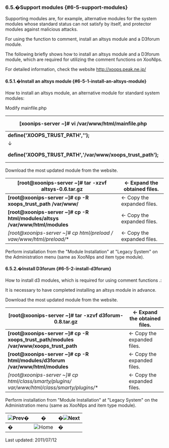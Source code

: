 ### 6.5.�Support modules {#6-5-support-modules}

Supporting modules are, for example, alternative modules for the system modules whose standard status can not satisfy by itself, and protector modules against malicious attacks.

For using the function to comment, install an altsys module and a D3forum module.

The following briefly shows how to install an altsys module and a D3forum module, which are required for utilizing the comment functions on XooNIps.

For detailed information, check the website http://xoops.peak.ne.jp/

#### 6.5.1.�Install an altsys module {#6-5-1-install-an-altsys-module}

How to install an altsys module, an alternative module for standard system modules:

Modify mainfile.php

| **[xoonips-server ~]# vi /var/www/html/mainfile.php** | ← mainfile.php file edition. |
| --- | --- |
| **define(&#039;XOOPS_TRUST_PATH&#039;,&#039;&#039;);** |
| ↓ |
| **define(&#039;XOOPS_TRUST_PATH&#039;,&#039;/var/www/xoops_trust_path&#039;);** | ← Set up for XOOPS_TRUST_PATH |

Download the most updated module from the website.

| **[root@xoonips-server ~]# tar -xzvf altsys-0.6.tar.gz** | ← Expand the obtained files. |
| --- | --- |
| **[root@xoonips-server ~]# cp -R xoops_trust_path /var/www/** | ← Copy the expanded files. |
| **[root@xoonips-server ~]# cp -R html/modules/altsys /var/www/html/modules** | ← Copy the expanded files. |
| **[root@xoonips-server ~]# cp html/preload /* vaw/www/html/preload/** | ← Copy the expanded files. |

Perform installation from the &quot;Module Installation&quot; at &quot;Legacy System&quot; on the Administration menu (same as XooNIps and item type module).

#### 6.5.2.�Install D3forum {#6-5-2-install-d3forum}

How to install d3 modules, which is required for using comment functions .:

It is necessary to have completed installing an altsys module in advance.

Download the most updated module from the website.

| **[root@xoonips-server ~]# tar -xzvf d3forum-0.8.tar.gz** | ← Expand the obtained files. |
| --- | --- |
| **[root@xoonips-server ~]# cp -R xoops_trust_path/modules /var/www/xoops_trust_path** | ← Copy the expanded files. |
| **[root@xoonips-server ~]# cp -R html/modules/d3forum /var/www/html/modules** | ← Copy the expanded files. |
| **[root@xoonips-server ~]# cp html/class/smarty/plugins/* var/www/html/class/smarty/plugins/** | ← Copy the expanded files. |

Perform installation from &quot;Module Installation&quot; at &quot;Legacy System&quot; on the Administration menu (same as XooNIps and item type module).

| ![Prev](images\etc\prev.gif)� | � | �![Next](images\etc\next.gif) |
| --- | --- | --- |
| � | ![Home](images\etc\home.gif)  | � |

Last updated: 2011/07/12